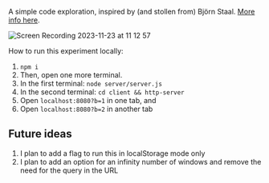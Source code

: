 A simple code exploration, inspired by (and stollen from) Björn Staal. [More info here](https://www.linkedin.com/feed/update/urn:li:activity:7133171531567816705/).

![Screen Recording 2023-11-23 at 11 12 57](https://github.com/Momciloo/fun-with-sockets/assets/15079459/90b4fea3-fd53-4127-bbb9-96e76944e9f4)


How to run this experiment locally:

1. `npm i`
2. Then, open one more terminal.
3. In the first terminal:
`node server/server.js`
4. In the second terminal:
`cd client && http-server`
5. Open `localhost:8080?b=1` in one tab, and
6. Open `localhost:8080?b=2` in another tab


## Future ideas
1. I plan to add a flag to run this in localStorage mode only
2. I plan to add an option for an infinity number of windows and remove the need for the query in the URL
